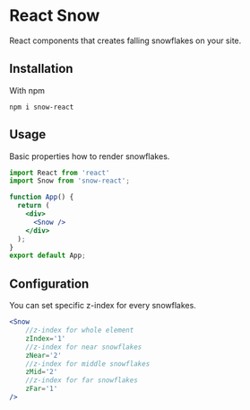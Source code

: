 # React Snow
React components that creates falling snowflakes on your site.
## Installation
With npm
```
npm i snow-react
```
## Usage
Basic properties how to render snowflakes.
```jsx
import React from 'react'
import Snow from 'snow-react';

function App() {
  return (
    <div>
      <Snow />
    </div>
  );
}
export default App;
```

## Configuration
You can set specific z-index for every snowflakes.
```jsx
<Snow 
    //z-index for whole element
    zIndex='1'
    //z-index for near snowflakes
    zNear='2'
    //z-index for middle snowflakes
    zMid='2'
    //z-index for far snowflakes
    zFar='1'
/>
```
